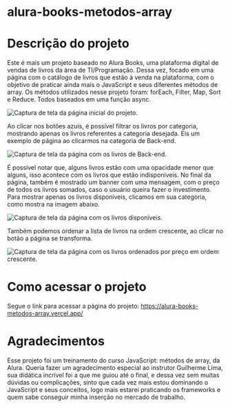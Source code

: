 # alura-books-metodos-array

<h1>Descrição do projeto</h1>

Este é mais um projeto baseado no Alura Books, uma plataforma digital de vendas de livros da área de TI/Programação. Dessa vez, focado em uma página com o catálogo de livros que estão à venda na plataforma, com o objetivo de praticar ainda mais o JavaScript e seus diferentes métodos de array.
Os métodos utilizados nesse projeto foram: forEach, Filter, Map, Sort e Reduce. Todos baseados em uma função async.

![Captura de tela da página inicial do projeto.](https://user-images.githubusercontent.com/119303049/222178016-c99ef403-8476-4930-b33f-b117d42a5dd1.png)

Ao clicar nos botões azuis, é possível filtrar os livros por categoria, mostrando apenas os livros referentes a categoria desejada. Eis um exemplo de página ao clicarmos na categoria de Back-end.

![Captura de tela da página com os livros de Back-end.](https://user-images.githubusercontent.com/119303049/222178406-57eb555e-750c-4c8f-aee4-7e9911adaf76.png)

É possível notar que, alguns livros estão com uma opacidade menor que alguns, isso acontece com os livros que estão indisponíveis. No final da página, também é mostrado um banner com uma mensagem, com o preço de todos os livros somados, caso o usuário queira fazer o investimento. Para mostrar apenas os livros disponíveis, clicamos em sua categoria, como mostra na imagem abaixo.

![Captura de tela da página com os livros disponíveis.](https://user-images.githubusercontent.com/119303049/222178870-58e8438b-d0d5-41a7-a592-2cb94a9ae027.png)

Também podemos ordenar a lista de livros na ordem crescente, ao clicar no botão a página se transforma.

![Captura de tela da página com os livros ordenados por preço em ordem crescente.](https://user-images.githubusercontent.com/119303049/222179449-4402d7b2-f7ef-4f79-806d-66f897630719.png)

<h1>Como acessar o projeto</h1>

Segue o link para acessar a página do projeto: https://alura-books-metodos-array.vercel.app/

<h1>Agradecimentos</h1>

Esse projeto foi um treinamento do curso JavaScript: métodos de array, da Alura. Queria fazer um agradecimento especial ao instrutor Guilherme Lima, sua didática incrível foi a que me guiou até o final, e dessa vez sem muitas dúvidas ou complicações, sinto que cada vez mais estou dominando o JavaScript e seus conceitos, logo mais estarei praticando os frameworks e quem sabe conseguir minha inserção no mercado de trabalho. 
